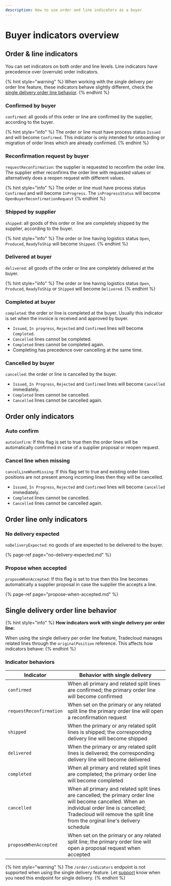 ```yaml
---
description: How to use order and line indicators as a buyer
---
```


# Buyer indicators overview

## Order & line indicators

You can set indicators on both order and line levels.
Line indicators have precedence over \(overrule\) order indicators.

{% hint style="warning" %}
When working with the single delivery per order line feature, these indicators behave slightly different, check the [single delivery order line behavior](#single-delivery-order-line-behavior).
{% endhint %}

### Confirmed by buyer

`confirmed`: all goods of this order or line are confirmed by the supplier, according to the buyer.

{% hint style="info" %}
The order or line must have process status `Issued` and will become `Confirmed`.
This indicator is only intended for onboarding or migration of order lines which are already confirmed.
{% endhint %}

### Reconfirmation request by buyer

`requestReconfirmation`: the supplier is requested to reconfirm the order line. The supplier either reconfirms the order line with requested values or alternatively does a reopen request with different values.

{% hint style="info" %}
The order or line must have process status `Confirmed` and will become `InProgress`.
The `inProgressStatus` will become `OpenBuyerReconfirmationRequest`
{% endhint %}

### Shipped by supplier

`shipped`: all goods of this order or line are completely shipped by the supplier, according to the buyer.

{% hint style="info" %}
The order or line having logistics status `Open`, `Produced`, `ReadyToShip`  will become `Shipped`.
{% endhint %}

### Delivered at buyer

`delivered`: all goods of the order or line are completely delivered at the buyer.

{% hint style="info" %}
The order or line having logistics status `Open`, `Produced`, `ReadyToShip` or `Shipped` will become `Delivered`.
{% endhint %}

### Completed at buyer

`completed`: the order or line is completed at the buyer. Usually this indicator is set when the invoice is received and approved by buyer.

- `Issued`, `In progress`, `Rejected` and `Confirmed` lines will become `Completed`.
- `Cancelled` lines cannot be completed.
- `Completed` lines cannot be completed again.
- Completing has precedence over cancelling at the same time.

### Cancelled by buyer

`cancelled`: the order or line is cancelled by the buyer.

- `Issued`, `In Progress`, `Rejected` and `Confirmed` lines will become `Cancelled` immediately.
- `Completed` lines cannot be cancelled.
- `Cancelled` lines cannot be cancelled again.

## Order only indicators

### Auto confirm

`autoConfirm`: If this flag is set to true then the order lines will be automatically confirmed in case of a supplier proposal or reopen request.

### Cancel line when missing

`cancelLineWhenMissing`: If this flag set to true and existing order lines positions are not present among incoming lines then they will be cancelled.

- `Issued`, `In Progress`, `Rejected` and `Confirmed` lines will become `Cancelled` immediately.
- `Completed` lines cannot be cancelled.
- `Cancelled` lines cannot be cancelled again.

## Order line only indicators

### No delivery expected

`noDeliveryExpected`: no goods of are expected to be delivered to the buyer.

{% page-ref page="no-delivery-expected.md" %}

### Propose when accepted

`proposeWhenAccepted`: If this flag is set to true then this line becomes automatically a supplier proposal in case the supplier the accepts a line.

{% page-ref page="propose-when-accepted.md" %}

## Single delivery order line behavior

{% hint style="info" %}
**How indicators work with single delivery per order line:**

When using the single delivery per order line feature, Tradecloud manages related lines through the `originalPosition` reference. This affects how indicators behave:
{% endhint %}

### Indicator behaviors

| Indicator | Behavior with single delivery |
|-----------|-------------------------------|
| `confirmed` | When all primary and related split lines are confirmed; the primary order line will become confirmed |
| `requestReconfirmation` | When set on the primary or any related split line the primary order line will open a reconfirmation request |
| `shipped` | When the primary or any related split lines is shipped; the corresponding delivery line will become shipped |
| `delivered` | When the primary or any related split lines is delivered; the corresponding delivery line will become delivered |
| `completed`| When all primary and related split lines are completed; the primary order line will become completed |
| `cancelled`| When all primary and related split lines are cancelled; the primary order line will become cancelled. When an individual order line is cancelled; Tradecloud will remove the split line from the orginal line's delivery schedule |
| `proposeWhenAccepted` | When set on the primary or any related split line; the primary order line will open a proposal request when accepted |

{% hint style="warning" %}
The `/order/indicators` endpoint is not supported when using the single delivery feature.
Let [support](../support.md) know when you need this endpoint for single delivery.
{% endhint %}
